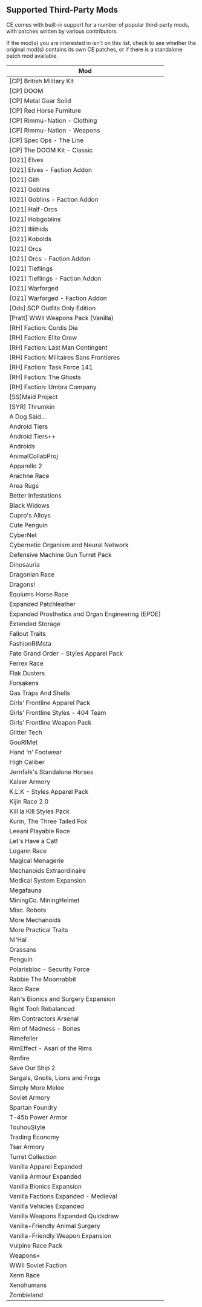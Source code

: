 ## Supported Third-Party Mods

CE comes with built-in support for a number of popular third-party mods, with patches written by various contributors.

If the mod(s) you are interested in isn't on this list, check to see whether the original mod(s) contains its own CE patches, or if there is a standalone patch mod available.

Mod |
--- |
[CP] British Military Kit	|
[CP] DOOM	|
[CP] Metal Gear Solid	|
[CP] Red Horse Furniture	|
[CP] Rimmu-Nation - Clothing	|
[CP] Rimmu-Nation - Weapons	|
[CP] Spec Ops - The Line	|
[CP] The DOOM Kit - Classic	|
[O21] Elves	|
[O21] Elves - Faction Addon	|
[O21] Gith |
[O21] Goblins	|
[O21] Goblins - Faction Addon	|
[O21] Half-Orcs	|
[O21] Hobgoblins	|
[O21] Illithids	|
[O21] Kobolds	|
[O21] Orcs	|
[O21] Orcs - Faction Addon	|
[O21] Tieflings	|
[O21] Tieflings - Faction Addon	|
[O21] Warforged	|
[O21] Warforged - Faction Addon	|
[Ods] SCP Outfits Only Edition	|
[Pratt] WWII Weapons Pack (Vanilla)	|
[RH] Faction: Cordis Die	|
[RH] Faction: Elite Crew	|
[RH] Faction: Last Man Contingent	|
[RH] Faction: Militaires Sans Frontieres	|
[RH] Faction: Task Force 141	|
[RH] Faction: The Ghosts	|
[RH] Faction: Umbra Company	|
[SS]Maid Project	|
[SYR] Thrumkin	|
A Dog Said...	|
Android Tiers	|
Android Tiers++	|
Androids	|
AnimalCollabProj	|
Apparello 2	|
Arachne Race	|
Area Rugs	|
Better Infestations	|
Black Widows	|
Cupro's Alloys	|
Cute Penguin	|
CyberNet	|
Cybernetic Organism and Neural Network	|
Defensive Machine Gun Turret Pack	|
Dinosauria	|
Dragonian Race	|
Dragons!	|
Equiums Horse Race	|
Expanded Patchleather	|
Expanded Prosthetics and Organ Engineering (EPOE)	|
Extended Storage	|
Fallout Traits	|
FashionRIMsta	|
Fate Grand Order - Styles Apparel Pack	|
Ferrex Race	|
Flak Dusters	|
Forsakens	|
Gas Traps And Shells	|
Girls' Frontline Apparel Pack	|
Girls' Frontline Styles - 404 Team	|
Girls' Frontline Weapon Pack	|
Glitter Tech	|
GouRIMet	|
Hand 'n' Footwear	|
High Caliber	|
Jernfalk's Standalone Horses	|
Kaiser Armory	|
K.L.K - Styles Apparel Pack	|
Kijin Race 2.0     	|     
Kill la Kill Styles Pack    	|   
Kurin, The Three Tailed Fox	|
Leeani Playable Race	|
Let's Have a Cat!	|
Logann Race	|
Magical Menagerie	|
Mechanoids Extraordinaire	|
Medical System Expansion	|
Megafauna	|
MiningCo. MiningHelmet	|
Misc. Robots	|
More Mechanoids	|
More Practical Traits	|
Ni'Hal	|
Orassans	|
Penguin	|
Polarisbloc - Security Force	|
Rabbie The Moonrabbit	|
Racc Race	|
Rah's Bionics and Surgery Expansion	|
Right Tool: Rebalanced	|
Rim Contractors Arsenal	|
Rim of Madness - Bones	|
Rimefeller	|
RimEffect - Asari of the Rims	|
Rimfire	|
Save Our Ship 2	|
Sergals, Gnolls, Lions and Frogs	|
Simply More Melee	|
Soviet Armory	|
Spartan Foundry	|
T-45b Power Armor	|
TouhouStyle	|
Trading Economy	|
Tsar Armory	|
Turret Collection	|
Vanilla Apparel Expanded	|
Vanilla Armour Expanded	|
Vanilla Bionics Expansion	|
Vanilla Factions Expanded - Medieval	|
Vanilla Vehicles Expanded	|
Vanilla Weapons Expanded Quickdraw	|
Vanilla-Friendly Animal Surgery	|
Vanilla-Friendly Weapon Expansion	|
Vulpine Race Pack	|
Weapons+	|
WWII Soviet Faction	|
Xenn Race	|
Xenohumans	|
Zombieland	|
